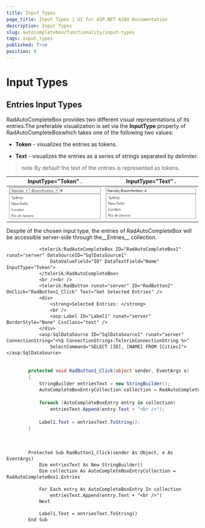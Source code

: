 ```yaml
---
title: Input Types
page_title: Input Types | UI for ASP.NET AJAX Documentation
description: Input Types
slug: autocompletebox/functionality/input-types
tags: input,types
published: True
position: 0
---
```


# Input Types



## Entries Input Types

RadAutoCompleteBox provides two different visual representations of its entries.The preferable visualization is set via the __InputType__ property of RadAutoCompleteBoxwhich takes one of the following two values:

* __Token__ - visualizes the entries as tokens.

* __Text__ - visualizes the entries as a series of strings separated by delimiter.

>note By default the text of the entries is represented as tokens.
>



|  __InputType="Token"__ . |  __InputType="Text"__ . |
| ------ | ------ |
|![input type token](images/input_type_token.png)|![input type text](images/input_type_text.png)|

Despite of the chosen input type, the entries of RadAutoCompleteBox will be accessible server-side through the__Entries__ collection.

````ASPNET
			<telerik:RadAutoCompleteBox ID="RadAutoCompleteBox1" runat="server" DataSourceID="SqlDataSource1"
				DataValueField="ID" DataTextField="Name" InputType="Token">
			</telerik:RadAutoCompleteBox>
			<br /><br />
			<telerik:RadButton runat="server" ID="RadButton2" OnClick="RadButton1_Click" Text="Get Selected Entries" />
			<div>
				<strong>Selected Entries: </strong>
				<br /> 
				<asp:Label ID="Label1" runat="server" BorderStyle="None" CssClass="text" />
			</div>
			<asp:SqlDataSource ID="SqlDataSource1" runat="server" ConnectionString="<%$ ConnectionStrings:TelerikConnectionString %>"
				SelectCommand="SELECT [ID], [NAME] FROM [Cities]"></asp:SqlDataSource>
````





````C#
	
		protected void RadButton1_Click(object sender, EventArgs e)
		{
			StringBuilder entriesText = new StringBuilder();
			AutoCompleteBoxEntryCollection collection = RadAutoCompleteBox1.Entries;
	
			foreach (AutoCompleteBoxEntry entry in collection)
				entriesText.Append(entry.Text + "<br />");
	
			Label1.Text = entriesText.ToString();
		}
	
````
````VB.NET
	
		Protected Sub RadButton1_Click(sender As Object, e As EventArgs)
			Dim entriesText As New StringBuilder()
			Dim collection As AutoCompleteBoxEntryCollection = RadAutoCompleteBox1.Entries
	
			For Each entry As AutoCompleteBoxEntry In collection
				entriesText.Append(entry.Text + "<br />")
			Next
	
			Label1.Text = entriesText.ToString()
		End Sub
	
````

